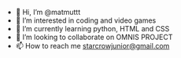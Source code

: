- 👋 Hi, I’m @matmuttt
- 👀 I’m interested in coding and video games
- 🌱 I’m currently learning python, HTML and CSS
- 💞️ I’m looking to collaborate on OMNIS PROJECT
- 📫 How to reach me starcrowjunior@gmail.com

<!---
matmuttt/matmuttt is a ✨ special ✨ repository because its `README.md` (this file) appears on your GitHub profile.
You can click the Preview link to take a look at your changes.
--->
